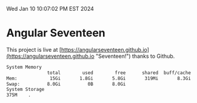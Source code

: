 Wed Jan 10 10:07:02 PM EST 2024

# Angular Seventeen


This project is live at [https://angularseventeen.github.io](https://angularseventeen.github.io "Seventeen!") thanks to Github.

```bash
System Memory
               total        used        free      shared  buff/cache   available
Mem:            15Gi       1.8Gi       5.8Gi       319Mi       8.3Gi        13Gi
Swap:          8.0Gi          0B       8.0Gi
System Storage
375M	.
```
```bash
